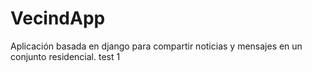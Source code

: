# VecindApp
Aplicación basada en django para compartir noticias y mensajes en un conjunto residencial. test 1
